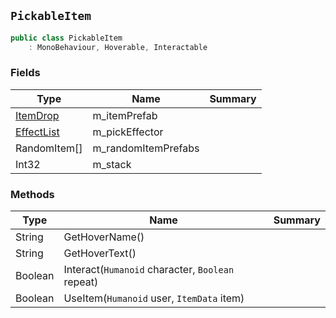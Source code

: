 ## `PickableItem`

```csharp
public class PickableItem
    : MonoBehaviour, Hoverable, Interactable

```

### Fields

| Type | Name | Summary | 
| --- | --- | --- | 
| [ItemDrop](./ItemDrop.md) | m_itemPrefab |  | 
| [EffectList](./EffectList.md) | m_pickEffector |  | 
| RandomItem[] | m_randomItemPrefabs |  | 
| Int32 | m_stack |  | 


### Methods

| Type | Name | Summary | 
| --- | --- | --- | 
| String | GetHoverName() |  | 
| String | GetHoverText() |  | 
| Boolean | Interact(`Humanoid` character, `Boolean` repeat) |  | 
| Boolean | UseItem(`Humanoid` user, `ItemData` item) |  | 



